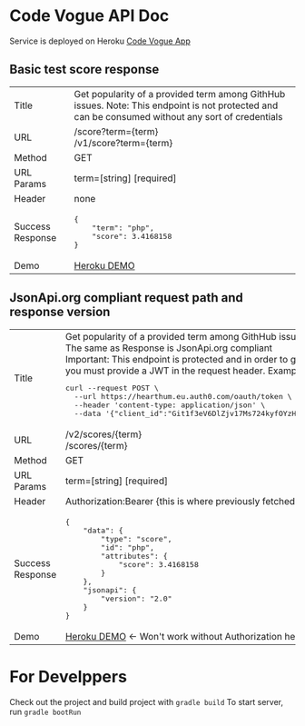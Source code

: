 # Code Vogue API Doc

Service is deployed on Heroku [Code Vogue App](https://code-vogue.herokuapp.com)

 ## Basic test score response

<table>
	<tr>
		<td>Title</td>
		<td>Get popularity of a provided term among GithHub issues. Note: This endpoint is not protected and can be consumed without any sort of credentials</td>        
	</tr>
	<tr>
		<td>URL</td>
		<td>
			/score?term={term}</br>
			/v1/score?term={term}
		</td>
	</tr>
	<tr>
        	<td>Method</td>
        	<td>GET</td>
	</tr>
	<tr>
        	<td>URL Params</td>
        	<td>
			term=[string] [required]
		</td>
	</tr>
	<tr>
		<td>Header</td>
		<td>none</td>
	</tr>
	<tr>
        	<td>Success Response</td>
        	<td>
			<pre>{
	"term": "php",
	"score": 3.4168158
}</pre>
		</td>
	</tr>
	<tr>
        	<td>Demo</td>
        	<td>
			<a href="https://code-vogue.herokuapp.com/score?term=php">Heroku DEMO</a>
		</td>
	</tr>
</table>


## JsonApi.org compliant request path and response version

<table>
	<tr>
		<td>Title</td>
		<td>
			Get popularity of a provided term among GithHub issue.<br/>
			The same as Response is JsonApi.org compliant<br/>
			Important: This endpoint is protected and  in order to get authorizied,<br/>
			you must provide a JWT in the request header. Example of fetching a token via CURL (the JWT will be in access_token attribute):
			<pre>curl --request POST \
  --url https://hearthum.eu.auth0.com/oauth/token \
  --header 'content-type: application/json' \
  --data '{"client_id":"Git1f3eV6DlZjv17Ms724kyfOYzHcm91","client_secret":"fRplqSgWd8KNOfFksn3szn0xbApRKCjMqCChY68BylE96SqdI_cRebmG01D6pmat","audience":"https://code-vogue.herokuapp.com","grant_type":"client_credentials"}'</pre>
		</td>        
	</tr>
	<tr>
		<td>URL</td>
		<td>
			/v2/scores/{term}</br>
			/scores/{term}
		</td>
	</tr>
	<tr>
        	<td>Method</td>
        	<td>GET</td>
	</tr>
	<tr>
        	<td>URL Params</td>
        	<td>
			term=[string] [required]
		</td>
	</tr>
	<tr>
		<td>Header</td>
		<td>Authorization:Bearer {this is where previously fetched JWT token should be}</td>
	</tr>
	<tr>
        	<td>Success Response</td>
        	<td>
			<pre>{
	"data": {
		"type": "score",
		"id": "php",
		"attributes": {
			"score": 3.4168158
		}
	}, 
	"jsonapi": {
		"version": "2.0"
	}
}</pre>
		</td>
	</tr>
	<tr>
        	<td>Demo</td>
        	<td>
			<a href="https://code-vogue.herokuapp.com/scores/php">Heroku DEMO</a> <- Won't work without Authorization header!
		</td>
	</tr>
</table>

# For Develppers

Check out the project and build project with `gradle build`
To start server, run `gradle bootRun` 

